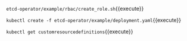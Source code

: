 
`etcd-operator/example/rbac/create_role.sh`{{execute}}

`kubectl create -f etcd-operator/example/deployment.yaml`{{execute}}

`kubectl get customresourcedefinitions`{{execute}}
